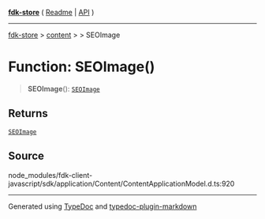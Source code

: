 [**fdk-store**](../../../README.md) ( [Readme](../../../README.md) \| [API](../../../API.md) )

---

[fdk-store](../../../API.md) > [content](../../README.md) > [<internal>](../README.md) > SEOImage

# Function: SEOImage()

> **SEOImage**(): [`SEOImage`](../type-aliases/type-alias.SEOImage.md)

## Returns

[`SEOImage`](../type-aliases/type-alias.SEOImage.md)

## Source

node_modules/fdk-client-javascript/sdk/application/Content/ContentApplicationModel.d.ts:920

---

Generated using [TypeDoc](https://typedoc.org/) and [typedoc-plugin-markdown](https://www.npmjs.com/package/typedoc-plugin-markdown)
